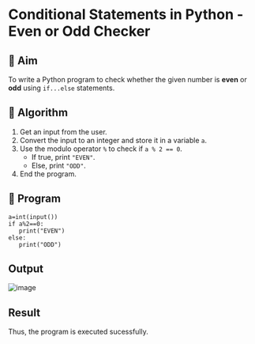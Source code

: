 # Conditional Statements in Python - Even or Odd Checker

## 🎯 Aim
To write a Python program to check whether the given number is **even** or **odd** using `if...else` statements.

## 🧠 Algorithm
1. Get an input from the user.
2. Convert the input to an integer and store it in a variable `a`.
3. Use the modulo operator `%` to check if `a % 2 == 0`.
   - If true, print `"EVEN"`.
   - Else, print `"ODD"`.
4. End the program.

## 🧾 Program
```
a=int(input())
if a%2==0:
   print("EVEN")
else:
   print("ODD")
```
## Output
![image](https://github.com/user-attachments/assets/3a6eaa8b-4364-4bc8-bff7-d5928141bd30)

## Result
Thus, the program is executed sucessfully.
